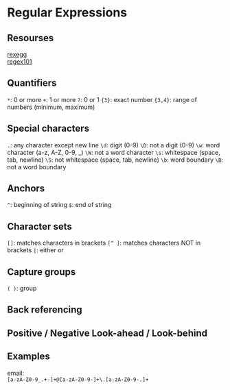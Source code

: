 # Regular Expressions

## Resourses
[rexegg](rexegg.com)<br>
[regex101](regex101.com)<br>

## Quantifiers
`*`: 0 or more
`+`: 1 or more
`?`: 0 or 1
`{3}`: exact number
`{3,4}`: range of numbers (minimum, maximum)

## Special characters
`.`: any character except new line
`\d`: digit (0-9)
`\D`: not a digit (0-9)
`\w`: word character (a-z, A-Z, 0-9, _)
`\W`: not a word character
`\s`: whitespace (space, tab, newline)
`\S`: not whitespace (space, tab, newline)
`\b`: word boundary
`\B`: not a word boundary

## Anchors
`^`: beginning of string
`$`: end of string

## Character sets
`[]`: matches characters in brackets
`[^ ]`: matches characters NOT in brackets
`|`: either or

## Capture groups
`( )`: group

## Back referencing

## Positive / Negative Look-ahead / Look-behind

## Examples
email:<br>
`[a-zA-Z0-9_.+-]+@[a-zA-Z0-9-]+\.[a-zA-Z0-9-.]+`
